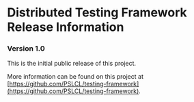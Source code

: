 Distributed Testing Framework Release Information
====

### Version 1.0 ###


This is the initial public release of this project.

More information can be found on this project at [https://github.com/PSLCL/testing-framework](https://github.com/PSLCL/testing-framework).
